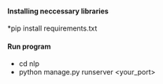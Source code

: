 #### Installing neccessary libraries
*pip install requirements.txt
#### Run program
* cd nlp
* python manage.py runserver <your_port>
